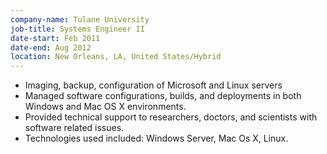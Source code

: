 ```yaml
---
company-name: Tulane University
job-title: Systems Engineer II
date-start: Feb 2011
date-end: Aug 2012
location: New Orleans, LA, United States/Hybrid
---
```

* Imaging, backup, configuration of Microsoft and Linux servers
* Managed software configurations, builds, and deployments in both Windows and Mac OS X environments.
* Provided technical support to researchers, doctors, and scientists with software related issues.
* Technologies used included: Windows Server, Mac Os X, Linux.

 